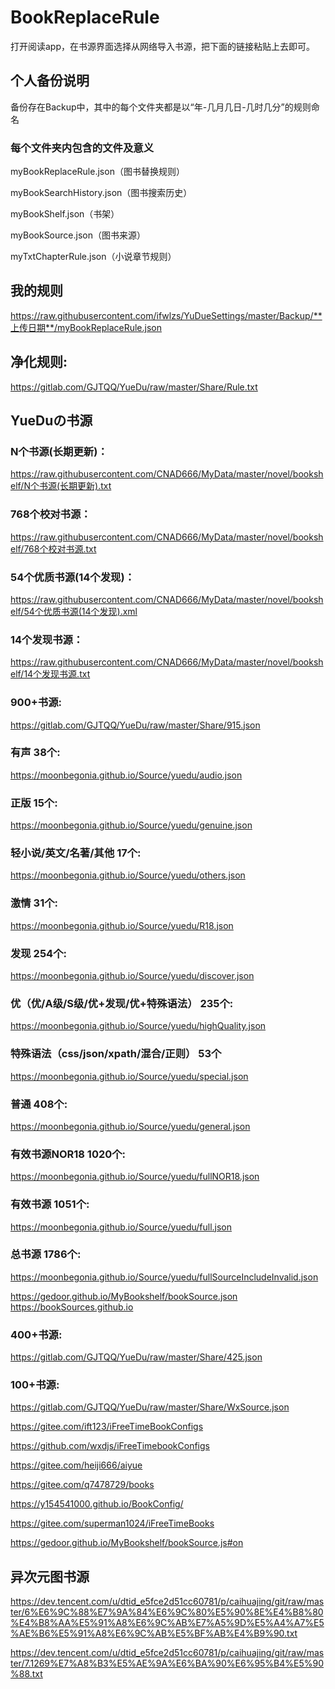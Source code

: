 # BookReplaceRule

打开阅读app，在书源界面选择从网络导入书源，把下面的链接粘贴上去即可。

## 个人备份说明

备份存在Backup中，其中的每个文件夹都是以“年-几月几日-几时几分”的规则命名

### 每个文件夹内包含的文件及意义

myBookReplaceRule.json（图书替换规则）

myBookSearchHistory.json（图书搜索历史）

myBookShelf.json（书架）

myBookSource.json（图书来源）

myTxtChapterRule.json（小说章节规则）


## 我的规则
https://raw.githubusercontent.com/ifwlzs/YuDueSettings/master/Backup/**上传日期**/myBookReplaceRule.json

## 净化规则:

https://gitlab.com/GJTQQ/YueDu/raw/master/Share/Rule.txt


## YueDuの书源

### N个书源(长期更新)：
https://raw.githubusercontent.com/CNAD666/MyData/master/novel/bookshelf/N个书源(长期更新).txt

### 768个校对书源：
https://raw.githubusercontent.com/CNAD666/MyData/master/novel/bookshelf/768个校对书源.txt

### 54个优质书源(14个发现)：
https://raw.githubusercontent.com/CNAD666/MyData/master/novel/bookshelf/54个优质书源(14个发现).xml

### 14个发现书源：
https://raw.githubusercontent.com/CNAD666/MyData/master/novel/bookshelf/14个发现书源.txt

### 900+书源:

https://gitlab.com/GJTQQ/YueDu/raw/master/Share/915.json

### 有声 38个: 

https://moonbegonia.github.io/Source/yuedu/audio.json

### 正版 15个:

https://moonbegonia.github.io/Source/yuedu/genuine.json

### 轻小说/英文/名著/其他 17个:

https://moonbegonia.github.io/Source/yuedu/others.json

### 激情 31个:

https://moonbegonia.github.io/Source/yuedu/R18.json

### 发现 254个:

https://moonbegonia.github.io/Source/yuedu/discover.json

### 优（优/A级/S级/优+发现/优+特殊语法） 235个: 

https://moonbegonia.github.io/Source/yuedu/highQuality.json

### 特殊语法（css/json/xpath/混合/正则） 53个

https://moonbegonia.github.io/Source/yuedu/special.json

### 普通 408个:

https://moonbegonia.github.io/Source/yuedu/general.json

### 有效书源NOR18 1020个:

https://moonbegonia.github.io/Source/yuedu/fullNOR18.json

### 有效书源 1051个:

https://moonbegonia.github.io/Source/yuedu/full.json

### 总书源 1786个:

https://moonbegonia.github.io/Source/yuedu/fullSourceIncludeInvalid.json

https://gedoor.github.io/MyBookshelf/bookSource.json https://bookSources.github.io

### 400+书源:

https://gitlab.com/GJTQQ/YueDu/raw/master/Share/425.json

### 100+书源: 

https://gitlab.com/GJTQQ/YueDu/raw/master/Share/WxSource.json

https://gitee.com/ift123/iFreeTimeBookConfigs

https://github.com/wxdjs/iFreeTimebookConfigs

https://gitee.com/heiji666/aiyue

https://gitee.com/q7478729/books

https://y154541000.github.io/BookConfig/

https://gitee.com/superman1024/iFreeTimeBooks

https://gedoor.github.io/MyBookshelf/bookSource.js#on


## 异次元图书源

https://dev.tencent.com/u/dtid_e5fce2d51cc60781/p/caihuajing/git/raw/master/6%E6%9C%88%E7%9A%84%E6%9C%80%E5%90%8E%E4%B8%80%E4%B8%AA%E5%91%A8%E6%9C%AB%E7%A5%9D%E5%A4%A7%E5%AE%B6%E5%91%A8%E6%9C%AB%E5%BF%AB%E4%B9%90.txt

https://dev.tencent.com/u/dtid_e5fce2d51cc60781/p/caihuajing/git/raw/master/7.1269%E7%A8%B3%E5%AE%9A%E6%BA%90%E6%95%B4%E5%90%88.txt








